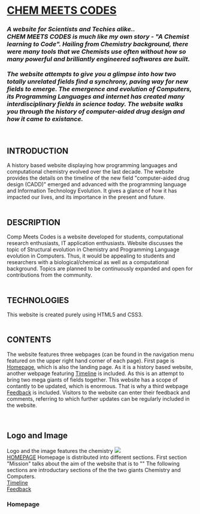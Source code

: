 

<h1 style="font-style: 'Calibri'; text-decoration:underline;"><strong>CHEM MEETS CODES</strong></h1>

<h3><i>A website for Scientists and Techies alike.. <br>
<strong>CHEM MEETS CODES </strong> is much like my own story - "A Chemist learning to Code". Hailing from Chemistry background, there were many tools that we Chemists use often without how so many powerful and brilliantly engineered softwares are built. 
<br>
<br>
The website attempts to give you a glimpse into how two totally unrelated fields find a synchrony, paving way for new fields to emerge. The emergence and evolution of Computers, its Programming Languages and internet has created many interdisciplinary fields in science today. The website walks you through the history of computer-aided drug design and how it came to existance.</i></h3>
<br>
<h2 style="font-style: 'Calibri';"><strong>INTRODUCTION</strong></h2>

A history based website displaying how programming languages and computational chemistry evolved over the last decade. The website provides the details on the timeline of the new field "computer-aided drug design (CADD)" emerged and advanced with the programming language and Information Technology Evolution. It gives a glance of how it has impacted our lives, and its importance in the present and future. 
<br>
<br>
<h2 style="font-style: 'Calibri';"><strong>DESCRIPTION</strong></h2>
Comp Meets Codes is a website developed for students, computational research enthusiasts, IT application enthusiasts. Website discusses the topic of Structural evolution in Chemistry and  Programming Language evolution in Computers. Thus, it would be appealing to students and researchers with a biological/chemical as well as a computational background. Topics are planned to be continuously expanded and open for contributions from the community. 

<br>
<br>
<h2 style="font-style: 'Calibri';"><strong>TECHNOLOGIES</strong></h2>
This website is created purely using HTML5 and CSS3.

<br>
<br>
<h2 style="font-style: 'Calibri';"><strong>CONTENTS</strong></h2>

The website features three webpages (can be found in the navigation menu featured on the upper right hand corner of each page). First page is <a href="index.html">Homepage</a>, which is also the landing page. As it is a history based website, another webpage featuring <a href="timeline.html">Timeline</a> is included. As this is an attempt to bring two mega giants of fields together. This website has a scope of contantly to be updated, which is enormous. That is why a third webpage <a href="feedback.html">Feedback</a> is included. Visitors to the website can enter their feedback and comments, referring to which further updates can be regularly included in the website.

<br>
<h2 style="font-style: 'Calibri';"><strong>Logo and Image</strong></h2>
Logo and the image features the chemistry  
<img src= "../assets/images/Logo.png">

<br>
<a href="index.html">HOMEPAGE</a>
Homepage is distributed into different sections. First section "Mission" talks about the aim of the website that is to ""
The following sections are introductary sections of the the two giants Chemistry and Computers.
<br>
<a href="timeline.html">Timeline<a>
<br>
<a href="feedback.html">Feedback<a>

<h3 style="font-style: 'Calibri';"><strong>Homepage</strong></h2>
